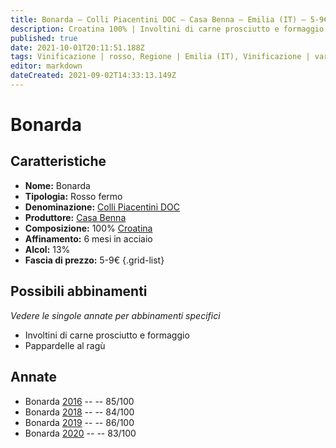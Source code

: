 ```yaml
---
title: Bonarda – Colli Piacentini DOC – Casa Benna – Emilia (IT) – 5-9€ – 2★-3★
description: Croatina 100% | Involtini di carne prosciutto e formaggio – Pappardelle al ragù
published: true
date: 2021-10-01T20:11:51.188Z
tags: Vinificazione | rosso, Regione | Emilia (IT), Vinificazione | varietale, Vinificazione | fermo, Valutazioni | 3 stelle, Vitigni | Croatina, Prezzi | 5-9€, Alimento | manzo, Alimento-dettagli | involtini, Aromatizzazione | prosciutto e formaggio, Alimento | pasta, Alimento-dettagli | pappardelle, Aromatizzazione | al ragù
editor: markdown
dateCreated: 2021-09-02T14:33:13.149Z
---
```


# Bonarda 

## Caratteristiche
- **Nome:** Bonarda 
- **Tipologia:** Rosso fermo
- **Denominazione:** [Colli Piacentini DOC](/denominazioni/Italia/Emilia/DOC-Colli-Piacentini)
- **Produttore:** [Casa Benna](/produttori/Italia/Emilia/Casa-Benna) 
- **Composizione:** 100% [Croatina](/vitigni/Italia/bacca-nera/croatina)
- **Affinamento:** 6 mesi in acciaio
- **Alcol:** 13%
- **Fascia di prezzo:** 5-9€
{.grid-list}

## Possibili abbinamenti
*Vedere le singole annate per abbinamenti specifici*

- Involtini di carne prosciutto e formaggio
- Pappardelle al ragù

## Annate
- Bonarda [2016](/vini/Italia/Emilia/Casa-Benna/Bonarda/2016) -- <span class="star-3"></span> -- 85/100
- Bonarda [2018](/vini/Italia/Emilia/Casa-Benna/Bonarda/2018) -- <span class="star-2"></span> -- 84/100
- Bonarda [2019](/vini/Italia/Emilia/Casa-Benna/Bonarda/2019) -- <span class="star-3"></span> -- 86/100
- Bonarda [2020](/vini/Italia/Emilia/Casa-Benna/Bonarda/2020) -- <span class="star-2"></span> -- 83/100

